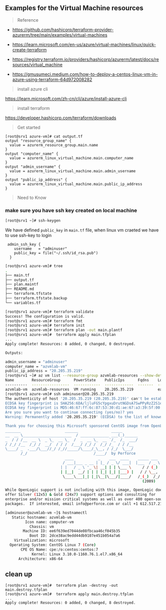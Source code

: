 
## Examples for the Virtual Machine resources

>  Reference

- https://github.com/hashicorp/terraform-provider-azurerm/tree/main/examples/virtual-machines

- https://learn.microsoft.com/en-us/azure/virtual-machines/linux/quick-create-terraform

- https://registry.terraform.io/providers/hashicorp/azurerm/latest/docs/resources/virtual_machine

- https://gmusumeci.medium.com/how-to-deploy-a-centos-linux-vm-in-azure-using-terraform-64d972008282



> install azure cli

https://learn.microsoft.com/zh-cn/cli/azure/install-azure-cli
> install terraform 

https://developer.hashicorp.com/terraform/downloads

> Get started
```hcl
[root@srv1 azure-vm]# cat output.tf
output "resource_group_name" {
  value = azurerm_resource_group.main.name
}
output "computer_name" {
  value = azurerm_linux_virtual_machine.main.computer_name
}
output "admin_username" {
  value = azurerm_linux_virtual_machine.main.admin_username
}
output "public_ip_address" {
  value = azurerm_linux_virtual_machine.main.public_ip_address
}
```

> Need to Know

### make sure you have ssh key created on local machine

```bash
[root@srv1 ~]# ssh-keygen
```
We have defined `public_key` in `main.tf` file, when linux vm craeted we have to use ssh-key to login 
```hcl
 admin_ssh_key {
    username   = "adminuser"
    public_key = file("~/.ssh/id_rsa.pub")
  }
```

```Bash
[root@srv1 azure-vm]# tree
.
├── main.tf
├── output.tf
├── plan.maintf
├── README.md
├── terraform.tfstate
├── terraform.tfstate.backup
└── variables.tf

[root@srv1 azure-vm]# terraform validate
Success! The configuration is valid.
[root@srv1 azure-vm]# terraform fmt
[root@srv1 azure-vm]# terraform init
[root@srv1 azure-vm]# terraform plan -out main.plantf
[root@srv1 azure-vm]#  terraform apply main.tfplan
...
Apply complete! Resources: 8 added, 0 changed, 0 destroyed.

Outputs:

admin_username = "adminuser"
computer_name = "azvmlab-vm"
public_ip_address = "20.205.35.219"
[root@srv1 ~]# az vm list --resource-group azvmlab-resources --show-details -o table
Name        ResourceGroup      PowerState    PublicIps      Fqdns    Location    Zones
----------  -----------------  ------------  -------------  -------  ----------  -------
azvmlab-vm  azvmlab-resources  VM running    20.205.35.219           eastasia
[root@srv1 azure-vm]# ssh adminuser@20.205.35.219
The authenticity of host '20.205.35.219 (20.205.35.219)' can't be established.
ECDSA key fingerprint is SHA256:6DA/ljluFG5cYpgxuDrutNGDsA7SwPPyRzZ2S1ewrpY.
ECDSA key fingerprint is MD5:46:67:ff:6c:87:53:30:d1:ae:67:a3:39:5f:00:bf:3b.
Are you sure you want to continue connecting (yes/no)? yes
Warning: Permanently added '20.205.35.219' (ECDSA) to the list of known hosts.

Thank you for choosing this Microsoft sponsored CentOS image from OpenLogic!
_______                    ______               _____
__  __ \______________________  / _____________ ___(_)______
_  / / /__  __ \  _ \_  __ \_  /  _  __ \_  __ `/_  /_  ___/
/ /_/ /__  /_/ /  __/  / / /  /___/ /_/ /  /_/ /_  / / /__
\____/ _  .___/\___//_/ /_//_____/\____/_\__, / /_/  \___/
       /_/                              /____/  by Perforce
                           ____           _    ___  ____    _____ ___
                          / ___|___ _ __ | |_ / _ \/ ___|  |___  / _ \
                         | |   / _ \ '_ \| __| | | \___ \     / / (_) |
                         | |__|  __/ | | | |_| |_| |___) |   / / \__, |
                          \____\___|_| |_|\__|\___/|____/   /_(_)  /_/
                                                              (2009)

While OpenLogic support is not including with this image, OpenLogic does
offer Silver (12x5) & Gold (24x7) support options and consulting for
enterprise and/or mission critical systems as well as over 400 open-source
packages.  If interested, email info@perforce.com or call +1 612.517.2100.

[adminuser@azvmlab-vm ~]$ hostnamectl
   Static hostname: azvmlab-vm
         Icon name: computer-vm
           Chassis: vm
        Machine ID: ee6f639ed7044de08fbcaa46cf045b35
           Boot ID: 2dce38ac9edd44db9107e451b054a7a6
    Virtualization: microsoft
  Operating System: CentOS Linux 7 (Core)
       CPE OS Name: cpe:/o:centos:centos:7
            Kernel: Linux 3.10.0-1160.76.1.el7.x86_64
      Architecture: x86-64

```

## clean up 
```
[root@srv1 azure-vm]#  terraform plan -destroy -out main.destroy.tfplan
[root@srv1 azure-vm]#  terraform apply main.destroy.tfplan
...
Apply complete! Resources: 0 added, 0 changed, 8 destroyed.

```




